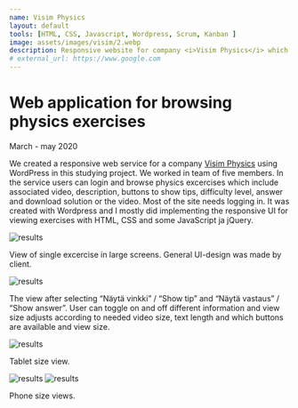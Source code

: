 ```yaml
---
name: Visim Physics
layout: default
tools: [HTML, CSS, Javascript, Wordpress, Scrum, Kanban ]
image: assets/images/visim/2.webp
description: Responsive website for company <i>Visim Physics</i> which allows users to browse and view different physics exercises.
# external_url: https://www.google.com
---
```


# Web application for browsing physics exercises

March - may 2020

We created a responsive web service for a company [Visim Physics](https://visimphysics.com/fi/)
using WordPress in this studying project. We worked in team of five members.
In the service users can login and browse physics excercises which include
associated video, description, buttons to show tips, difficulty level, answer
and download solution or the video. Most of the site needs logging in.
It was created with Wordpress and I mostly did implementing the responsive
UI for viewing exercises with HTML, CSS and some JavaScript ja jQuery.

![results](assets/images/visim/1.webp)

View of single excercise in large screens. General UI-design was made by client.

![results](assets/images/visim/2.webp)

The view after selecting “Näytä vinkki” / “Show tip” and “Näytä vastaus” / “Show answer”.
User can toggle on and off different information and view size adjusts according to needed
video size, text length and which buttons are available and view size.

![results](assets/images/visim/tabletti.webp)

Tablet size view.

![results](assets/images/visim/puhelin-1.webp)
![results](assets/images/visim/puhelin-2-3.webp)

Phone size views.
